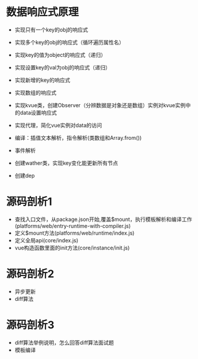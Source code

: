 # 数据响应式原理

* 实现只有一个key的obj的响应式
* 实现多个key的obj的响应式（循环遍历属性名）
* 实现key的值为object的响应式（递归）
* 实现设置key的val为obj的响应式（递归）
* 实现新增的key的响应式
* 实现数组的响应式


* 实现kvue类，创建Observer（分辨数据是对象还是数组）实例对kvue实例中的data设置响应式
* 实现代理，简化vue实例对data的访问
* 编译：插值文本解析，指令解析(类数组和Array.from())
* 事件解析
* 创建wather类，实现key变化能更新所有节点
* 创建dep


# 源码剖析1

* 查找入口文件，从package.json开始,覆盖$mount，执行模板解析和编译工作(platforms/web/entry-runtime-with-compiler.js)
* 定义$mount方法(platforms/web/runtime/index.js)
* 定义全局api(core/index.js)
* vue构造函数里面的init方法(core/instance/init.js)

# 源码剖析2
* 异步更新
* diff算法

# 源码剖析3
* diff算法举例说明，怎么回答diff算法面试题
* 模板编译
